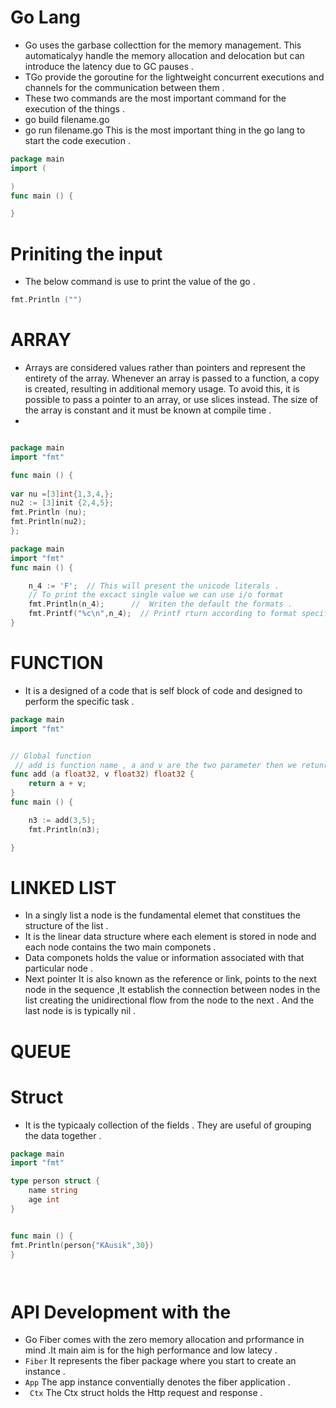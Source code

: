 # Go Lang
- Go uses the garbase collecttion for the memory management. This automaticalyy handle the memory allocation and delocation but can introduce the latency due to GC pauses .
- TGo provide the goroutine for the lightweight concurrent executions and channels for the communication between them . 
- These two commands are the most important command for the execution of the things . 
- go build filename.go
- go run filename.go 
 This is the most important thing in the go lang to start the code execution .

```Go
package main 
import ( 

)
func main () {

}

```
# Priniting the input 
- The below command is use to print the value of the go . 
```Go
fmt.Println ("")
```
# ARRAY
- Arrays are considered values rather than pointers and represent the entirety of the array. Whenever an array is passed to a function, a copy is created, resulting in additional memory usage. To avoid this, it is possible to pass a pointer to an array, or use slices instead. The size of the array is constant and it must be known at compile time .
- 

```go

package main
import "fmt"

func main () {
 
var nu =[3]int{1,3,4,};
nu2 := [3]init {2,4,5};
fmt.Println (nu);
fmt.Println(nu2);
};
```
```Go
package main 
import "fmt"
func main () {

    n_4 := 'F';  // This will present the unicode literals .
    // To print the excact single value we can use i/o format 
    fmt.Println(n_4);      //  Writen the default the formats .
    fmt.Printf("%c\n",n_4);  // Printf rturn according to format specifier . 
}
```
# FUNCTION

- It is a designed of a code that is self block of code and designed to perform the specific task .
```Go
package main 
import "fmt"


// Global function 
 // add is function name , a and v are the two parameter then we retunring function .
func add (a float32, v float32) float32 {
    return a + v;
}
func main () {

    n3 := add(3,5);
    fmt.Println(n3);

}
```

# LINKED LIST
- In a singly list a node is the fundamental elemet that constitues the structure of the list . 
- It is the linear data structure where each element is stored in node and each node contains the two main componets .
- Data componets holds the value or information associated with that particular node .
- Next pointer It is also known as the reference or link, points to the next node in the sequence ,It establish the connection between nodes in the list creating the unidirectional flow from the node to the next . And the last node is is typically nil . 

# QUEUE
# Struct 
- It is the typicaaly collection of the fields . They are useful of grouping the data together .
```Go
package main
import "fmt"

type person struct {
    name string
    age int 
}


func main () {
fmt.Println(person{"KAusik",30})
}




```

# API Development with the 
-  Go Fiber comes with the zero memory allocation and prformance in mind .It main aim is for the high performance and low latecy .
- `Fiber` It represents the fiber package where you start to create an instance .
- `App` The app instance conventially denotes the fiber application .
- ` Ctx` The Ctx struct holds the Http request and response .


